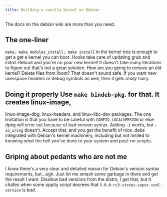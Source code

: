 ```yaml
---
title: Building a vanilla kernel on Debian
---
```

The docs on the debian wiki are more than you need.

## The one-liner

`make; make modules_install; make install` in the kernel tree is enough to get
a get a kernel you can boot. Hooks take care of updating grub and initrd.
Reboot and you're on your new kernel!  It doesn't take many iterations to
figure out that's not a great solution. How are you going to remove an old
kernel? Delete files from /boot? That doesn't sound safe. If you want new
userspace headers or debug symbols as well, then it gets _really_ hairy.

## Doing it properly Use `make bindeb-pkg`. for that. It creates linux-image,
linux-image-dbg, linux-headers, and linux-libc-dev packages. The one limitation
is that you have to be careful with `CONFIG_LOCALVERSION` or else dpkg will
error out because of bad version syntax. Adding `-1` works, but `-io_uring`
doesn't.  Accept that, and you get the benefit of nice .debs integrated with
Debian's kernel machinery, including but not limited to knowing what the hell
you've done to your system and post-rm scripts.

## Griping about pedants who are not me

I _know_ there's a very clear and detailed reason for Debian's version syntax
requirements, but...ugh. Just let me smash some garbage in there and get the
result I want. Disallow bad versions from the distro, I get that, but it chafes
when some uppity script decrees that `5.0.0-rc3-steves-super-cool-version` is
_bad_.

